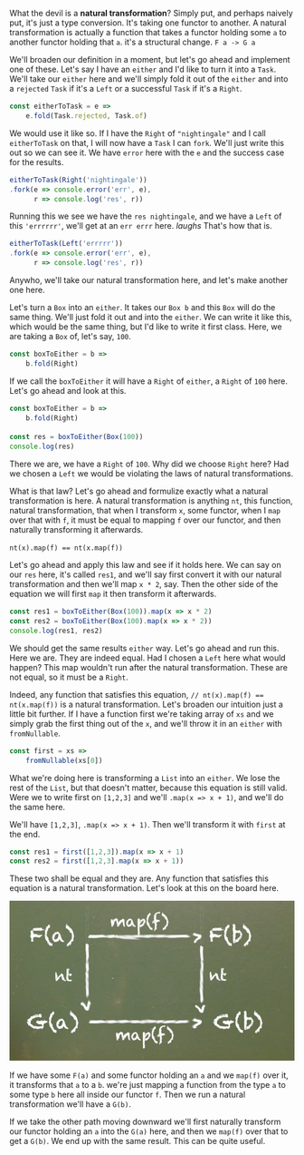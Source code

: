 What the devil is a **natural transformation**? Simply put, and perhaps naively put, it's just a type conversion. It's taking one functor to another. A natural transformation is actually a function that takes a functor holding some `a` to another functor holding that `a`. it's a structural change.
`F a -> G a`

We'll broaden our definition in a moment, but let's go ahead and implement one of these. Let's say I have an `either` and I'd like to turn it into a `Task`. We'll take our `either` here and we'll simply fold it out of the `either` and into a `rejected` `Task` if it's a `Left` or a successful `Task` if it's a `Right`.

```javascript
const eitherToTask = e =>
    e.fold(Task.rejected, Task.of)
```

We would use it like so. If I have the `Right` of `"nightingale"` and I call `eitherToTask` on that, I will now have a `Task` I can `fork`. We'll just write this out so we can see it. We have `error` here with the `e` and the success case for the results.

```javascript
eitherToTask(Right('nightingale'))
.fork(e => console.error('err', e),
      r => console.log('res', r))
```

Running this we see we have the `res nightingale`, and we have a `Left` of this `'errrrrr'`, we'll get at an `err errr` here. *laughs* That's how that is.

```javascript
eitherToTask(Left('errrrr'))
.fork(e => console.error('err', e),
      r => console.log('res', r))
```

Anywho, we'll take our natural transformation here, and let's make another one here.

Let's turn a `Box` into an `either`. It takes our `Box b` and this `Box` will do the same thing. We'll just fold it out and into the `either`. We can write it like this, which would be the same thing, but I'd like to write it first class. Here, we are taking a `Box` of, let's say, `100`.

```javascript
const boxToEither = b =>
    b.fold(Right)
```

If we call the `boxToEither` it will have a `Right` of `either`, a `Right` of `100` here. Let's go ahead and look at this.

```javascript
const boxToEither = b =>
    b.fold(Right)

const res = boxToEither(Box(100))
console.log(res)
```

There we are, we have a `Right` of `100`. Why did we choose `Right` here? Had we chosen a `Left` we would be violating the laws of natural transformations.

What is that law? Let's go ahead and formulize exactly what a natural transformation is here. A natural transformation is anything `nt`, this function, natural transformation, that when I transform `x`, some functor, when I `map` over that with `f`, it must be equal to mapping `f` over our functor, and then naturally transforming it afterwards.

`nt(x).map(f) == nt(x.map(f))`

Let's go ahead and apply this law and see if it holds here. We can say on our `res` here, it's called `res1`, and we'll say first convert it with our natural transformation and then we'll map `x * 2`, say. Then the other side of the equation we will first `map` it then transform it afterwards.

```javascript
const res1 = boxToEither(Box(100)).map(x => x * 2)
const res2 = boxToEither(Box(100).map(x => x * 2))
console.log(res1, res2)
```

We should get the same results `either` way. Let's go ahead and run this. Here we are. They are indeed equal. Had I chosen a `Left` here what would happen? This map wouldn't run after the natural transformation. These are not equal, so it must be a `Right`.

Indeed, any function that satisfies this equation, `// nt(x).map(f) == nt(x.map(f))` is a natural transformation. Let's broaden our intuition just a little bit further. If I have a function first we're taking array of `xs` and we simply grab the first thing out of the `x`, and we'll throw it in an `either` with `fromNullable`.

```javascript
const first = xs =>
    fromNullable(xs[0])
```

What we're doing here is transforming a `List` into an `either`. We lose the rest of the `List`, but that doesn't matter, because this equation is still valid. Were we to write first on `[1,2,3]` and we'll `.map(x => x + 1)`, and we'll do the same here.

We'll have `[1,2,3]`, `.map(x => x + 1)`. Then we'll transform it with `first` at the end.

```javascript
const res1 = first([1,2,3]).map(x => x + 1)
const res2 = first([1,2,3].map(x => x + 1))
```

These two shall be equal and they are. Any function that satisfies this equation is a natural transformation. Let's look at this on the board here.

![Board](../images/javascript-principled-type-conversions-with-natural-transformations-board.png)

If we have some `F(a)` and some functor holding an `a` and we `map(f)` over it, it transforms that `a` to a `b`. we're just mapping a function from the type `a` to some type `b` here all inside our functor `f`. Then we run a natural transformation we'll have a `G(b)`.

If we take the other path moving downward we'll first naturally transform our functor holding an `a` into the `G(a)` here, and then we `map(f)` over that to get a `G(b)`. We end up with the same result. This can be quite useful.